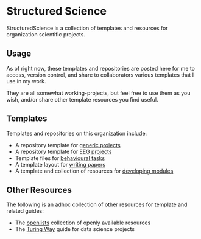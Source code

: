 # Structured Science

StructuredScience is a collection of templates and resources for organization scientific projects.

## Usage

As of right now, these templates and repositories are posted here for me to access, version control, and share to collaborators various templates that I use in my work.

They are all somewhat working-projects, but feel free to use them as you wish, and/or share other template resources you find useful.

## Templates

Templates and repositories on this organization include:

- A repository template for [generic projects](https://github.com/structuredscience/ProjectTemplate)
- A repository template for [EEG projects](https://github.com/structuredscience/EEGTemplate)
- Template files for [behavioural tasks](https://github.com/structuredscience/TaskTemplate)
- A template layout for [writing papers](https://github.com/structuredscience/PaperTemplate)
- A template and collection of resources for [developing modules](https://github.com/structuredscience/ModuleTemplate)

## Other Resources

The following is an adhoc collection of other resources for template and related guides:

- The [openlists](https://github.com/openlists) collection of openly available resources
- The [Turing Way](https://github.com/alan-turing-institute/the-turing-way) guide for data science projects
